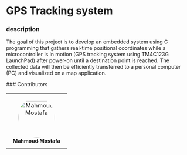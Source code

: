 # GPS Tracking system
<h3>
  description 
</h3>
<p>The goal of this project is to develop an embedded system using C programming that 
gathers real-time positional coordinates while a microcontroller is in motion (GPS tracking 
system using TM4C123G LaunchPad) after power-on until a destination point is reached. 
The collected data will then be efficiently transferred to a personal computer (PC) and 
visualized on a map application.</p>
### Contributors

<table>
<tr>
    <td align="center" style="word-wrap: break-word; width: 150.0; height: 150.0">
        <a href="https://github.com/MahMoudMostaAfa">
            <img src="https://avatars.githubusercontent.com/u/111572393?v=4" width="100;"  style="border-radius:50%;align-items:center;justify-content:center;overflow:hidden;padding-top:10px" alt="Mahmoud Mostafa"
            <br />
            <sub style="font-size:14px"><b>Mahmoud Mostafa</b></sub>
        </a>
    </td>
  
</tr>
</table>
